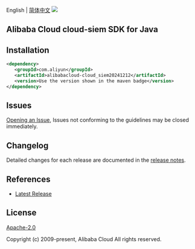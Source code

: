 English | [简体中文](README-CN.md)
![](https://aliyunsdk-pages.alicdn.com/icons/AlibabaCloud.svg)

## Alibaba Cloud cloud-siem SDK for Java

## Installation

```xml
<dependency>
   <groupId>com.aliyun</groupId>
   <artifactId>alibabacloud-cloud_siem20241212</artifactId>
   <version>Use the version shown in the maven badge</version>
</dependency>
```

## Issues
[Opening an Issue](https://github.com/aliyun/alibabacloud-java-async-sdk/issues/new), Issues not conforming to the guidelines may be closed immediately.

## Changelog
Detailed changes for each release are documented in the [release notes](./ChangeLog.txt).

## References
* [Latest Release](https://github.com/aliyun/alibabacloud-async-java-sdk/)

## License
[Apache-2.0](http://www.apache.org/licenses/LICENSE-2.0)

Copyright (c) 2009-present, Alibaba Cloud All rights reserved.